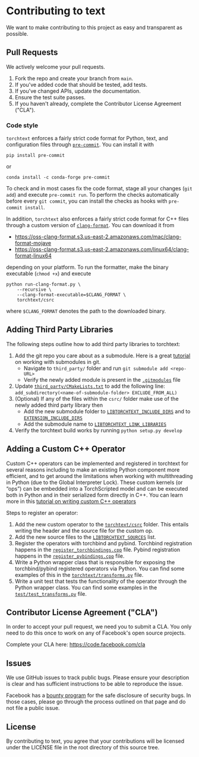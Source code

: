 # Contributing to text

We want to make contributing to this project as easy and transparent as possible.

## Pull Requests

We actively welcome your pull requests.

1. Fork the repo and create your branch from `main`.
2. If you've added code that should be tested, add tests.
3. If you've changed APIs, update the documentation.
4. Ensure the test suite passes.
5. If you haven't already, complete the Contributor License Agreement ("CLA").

### Code style

`torchtext` enforces a fairly strict code format for Python, text, and configuration files through
[`pre-commit`](https://pre-commit.com). You can install it with

```shell
pip install pre-commit
```

or

```shell
conda install -c conda-forge pre-commit
```

To check and in most cases fix the code format, stage all your changes (`git add`) and execute `pre-commit run`. To
perform the checks automatically before every `git commit`, you can install the checks as hooks with
`pre-commit install`.

In addition, `torchtext` also enforces a fairly strict code format for C++ files through a custom version of
[`clang-format`](https://clang.llvm.org/docs/ClangFormat.html). You can download it from

- https://oss-clang-format.s3.us-east-2.amazonaws.com/mac/clang-format-mojave
- https://oss-clang-format.s3.us-east-2.amazonaws.com/linux64/clang-format-linux64

depending on your platform. To run the formatter, make the binary executable (`chmod +x`) and execute

```shell
python run-clang-format.py \
    --recursive \
    --clang-format-executable=$CLANG_FORMAT \
    torchtext/csrc
```

where `$CLANG_FORMAT` denotes the path to the downloaded binary.

## Adding Third Party Libraries

The following steps outline how to add third party libraries to torchtext:

1. Add the git repo you care about as a submodule. Here is a great
   [tutorial](https://www.atlassian.com/git/tutorials/git-submodule) on working with submodules in git.
   - Navigate to `third_party/` folder and run `git submodule add <repo-URL>`
   - Verify the newly added module is present in the
     [`.gitmodules`](https://github.com/pytorch/text/blob/main/.gitmodules) file
2. Update
   [`third_party/CMakeLists.txt`](https://github.com/pytorch/text/blob/70fc1040ee40faf129604557107cc59fd51c4fe2/third_party/CMakeLists.txt#L8)
   to add the following line: `add_subdirectory(<name-of-submodule-folder> EXCLUDE_FROM_ALL)`
3. (Optional) If any of the files within the `csrc/` folder make use of the newly added third party library then
   - Add the new submodule folder to
     [`​​LIBTORCHTEXT_INCLUDE_DIRS`](https://github.com/pytorch/text/blob/70fc1040ee40faf129604557107cc59fd51c4fe2/torchtext/csrc/CMakeLists.txt#L24)
     and to
     [`EXTENSION_INCLUDE_DIRS`](https://github.com/pytorch/text/blob/70fc1040ee40faf129604557107cc59fd51c4fe2/torchtext/csrc/CMakeLists.txt#L119)
   - Add the submodule name to
     [`LIBTORCHTEXT_LINK_LIBRARIES`](https://github.com/pytorch/text/blob/70fc1040ee40faf129604557107cc59fd51c4fe2/torchtext/csrc/CMakeLists.txt#L33)
4. Verify the torchtext build works by running `python setup.py develop`

## Adding a Custom C++ Operator

Custom C++ operators can be implemented and registered in torchtext for several reasons including to make an existing
Python component more efficient, and to get around the limitations when working with multithreading in Python (due to
the Global Interpreter Lock). These custom kernels (or “ops”) can be embedded into a TorchScripted model and can be
executed both in Python and in their serialized form directly in C++. You can learn more in this
[tutorial on writing custom C++ operators](https://pytorch.org/tutorials/advanced/torch_script_custom_ops.html)

Steps to register an operator:

1. Add the new custom operator to the [`torchtext/csrc`](https://github.com/pytorch/text/tree/main/torchtext/csrc)
   folder. This entails writing the header and the source file for the custom op.
2. Add the new source files to the
   [`LIBTORCHTEXT_SOURCES`](https://github.com/pytorch/text/blob/70fc1040ee40faf129604557107cc59fd51c4fe2/torchtext/csrc/CMakeLists.txt#L11)
   list.
3. Register the operators with torchbind and pybind. Torchbind registration happens in the
   [`register_torchbindings.cpp`](https://github.com/pytorch/text/blob/70fc1040ee40faf129604557107cc59fd51c4fe2/torchtext/csrc/register_torchbindings.cpp#L14)
   file. Pybind registration happens in the
   [`register_pybindings.cpp`](https://github.com/pytorch/text/blob/70fc1040ee40faf129604557107cc59fd51c4fe2/torchtext/csrc/register_pybindings.cpp#L34)
   file.
4. Write a Python wrapper class that is responsible for exposing the torchbind/pybind registered operators via Python.
   You can find some examples of this in the
   [`torchtext/transforms.py`](https://github.com/pytorch/text/blob/70fc1040ee40faf129604557107cc59fd51c4fe2/torchtext/transforms.py#L274)
   file.
5. Write a unit test that tests the functionality of the operator through the Python wrapper class. You can find some
   examples in the
   [`test/test_transforms.py`](https://github.com/pytorch/text/blob/70fc1040ee40faf129604557107cc59fd51c4fe2/test/test_transforms.py#L317)
   file.

## Contributor License Agreement ("CLA")

In order to accept your pull request, we need you to submit a CLA. You only need to do this once to work on any of
Facebook's open source projects.

Complete your CLA here: <https://code.facebook.com/cla>

## Issues

We use GitHub issues to track public bugs. Please ensure your description is clear and has sufficient instructions to be
able to reproduce the issue.

Facebook has a [bounty program](https://www.facebook.com/whitehat/) for the safe disclosure of security bugs. In those
cases, please go through the process outlined on that page and do not file a public issue.

## License

By contributing to text, you agree that your contributions will be licensed under the LICENSE file in the root directory
of this source tree.
